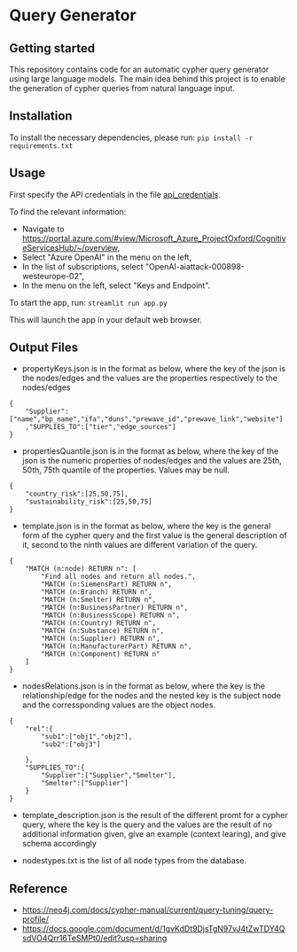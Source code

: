 # Query Generator

## Getting started
 
This repository contains code for an automatic cypher query generator using large language models. The main idea behind this project is to enable the generation of cypher queries from natural language input.

## Installation
 
To install the necessary dependencies, please run: `pip install -r requirements.txt` 

## Usage

First specify the API credentials in the file [api_credentials](app/api_credentials.json). 

To find the relevant information:

* Navigate to https://portal.azure.com/#view/Microsoft_Azure_ProjectOxford/CognitiveServicesHub/~/overview,
* Select "Azure OpenAI" in the menu on the left,
* In the list of subscriptions, select "OpenAI-aiattack-000898-westeurope-02",
* In the menu on the left, select "Keys and Endpoint".

To start the app, run: `streamlit run app.py`

This will launch the app in your default web browser.

## Output Files
* propertyKeys.json is in the format as below, where the key of the json is the nodes/edges and the values are the properties respectively to the nodes/edges
```
{
    "Supplier":["name","bp_name","ifa","duns","prewave_id","prewave_link","website"]
    ,"SUPPLIES_TO":["tier","edge_sources"]
} 
```
* propertiesQuantile.json is in the format as below, where the key of the json is the numeric properties of nodes/edges and the values are 25th, 50th, 75th quantile of the properties. Values may be null.
```
{
    "country_risk":[25,50,75],
    "sustainability_risk":[25,50,75]
}
```
* template.json is in the format as below, where the key is the general form of the cypher query and the first value is the general description of it, second to the ninth values are different variation of the query.
```
{
    "MATCH (n:node) RETURN n": [
        "Find all nodes and return all nodes.",
        "MATCH (n:SiemensPart) RETURN n",
        "MATCH (n:Branch) RETURN n",
        "MATCH (n:Smelter) RETURN n",
        "MATCH (n:BusinessPartner) RETURN n",
        "MATCH (n:BusinessScope) RETURN n",
        "MATCH (n:Country) RETURN n",
        "MATCH (n:Substance) RETURN n",
        "MATCH (n:Supplier) RETURN n",
        "MATCH (n:ManufacturerPart) RETURN n",
        "MATCH (n:Component) RETURN n"
    ]
}
```
* nodesRelations.json is in the format as below, where the key is the relationship/edge for the nodes and the nested key is the subject node and the corressponding values are the object nodes.
```
{
    "rel":{
        "sub1":["obj1","obj2"],
        "sub2":["obj3"]

    },
    "SUPPLIES_TO":{
        "Supplier":["Supplier","Smelter"],
        "Smelter":["Supplier"]
    }
}
```
* template_description.json is the result of the different promt for a cypher query, where the key is the query and the values are the result of no additional information given, give an example (context learing), and give schema accordingly

* nodestypes.txt is the list of all node types from the database.

## Reference
* https://neo4j.com/docs/cypher-manual/current/query-tuning/query-profile/
* https://docs.google.com/document/d/1gvKdDt9DjsTgN97vJ4tZwTDY4QsdVO4Qrr16TeSMPt0/edit?usp=sharing